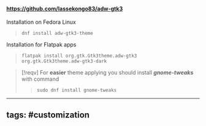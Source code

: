 #### https://github.com/lassekongo83/adw-gtk3

Installation on Fedora Linux
>```
>dnf install adw-gtk3-theme
>```

Installation for Flatpak apps 
>```
>flatpak install org.gtk.Gtk3theme.adw-gtk3 org.gtk.Gtk3theme.adw-gtk3-dark
>```



> [!reqv]
> For **easier** theme applying you should install ***gnome-tweaks*** with command
> >```sudo dnf install gnome-tweaks```
---
tags:
#customization 
---